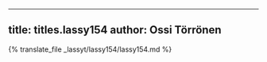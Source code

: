 
---
title: titles.lassy154
author: Ossi Törrönen
---
{% translate_file _lassyt/lassy154/lassy154.md %}